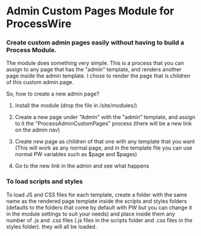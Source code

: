 # Admin Custom Pages Module for ProcessWire

### Create custom admin pages easily without having to build a Process Module.
 
The module does something very simple. This is a process that you can assign to any page that has the "admin" template, and renders another page inside the admin template. I chose to render the page that is children of this custom admin page.

So, how to create a new admin page?

1. Install the module (drop the file in /site/modules/)

2. Create a new page under "Admin" with the "admin" template, and assign to it the "ProcessAdminCustomPages" process (there will be a new link on the admin nav)

3. Create new page as children of that one with any template that you want (This will work as any normal page, and in the template file you can use normal PW variables such as $page and $pages)
 
4. Go to the new link in the admin and see what happens

### To load scripts and styles

To load JS and CSS files for each template, create a folder with the same name as the rendered page template inside the scripts and styles folders (defaults to the folders that come by default with PW but you can change it in the module settings to suit your needs) and place inside them any number of .js and .css files (.js files in the scripts folder and .css files in the styles folder). they will all be loaded.
